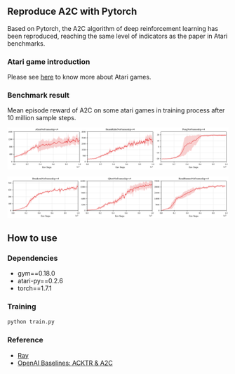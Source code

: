 <!--
 * @Author: jianzhnie
 * @Date: 2022-09-02 14:55:20
 * @LastEditors: jianzhnie
 * @LastEditTime: 2022-09-03 11:11:31
 * @Description:
 * Copyright (c) 2022 by jianzhnie@126.com, All Rights Reserved.
-->
## Reproduce A2C with Pytorch
Based on Pytorch, the A2C algorithm of deep reinforcement learning has been reproduced, reaching the same level of indicators as the paper in Atari benchmarks.

### Atari game introduction
Please see [here](https://gym.openai.com/envs/#atari) to know more about Atari games.

### Benchmark result
Mean episode reward of A2C on some atari games in training process after 10 million sample steps.

<p align="center">
<img src=".result/result_a2c_torch0.png" alt="result"/>
</p>
<p align="center">
<img src=".result/result_a2c_torch1.png" alt="result"/>
</p>


## How to use
### Dependencies
+ gym==0.18.0
+ atari-py==0.2.6
+ torch==1.7.1


### Training

```bash
python train.py
```

### Reference

+ [Ray](https://github.com/ray-project/ray)
+ [OpenAI Baselines: ACKTR & A2C](https://openai.com/blog/baselines-acktr-a2c/)
